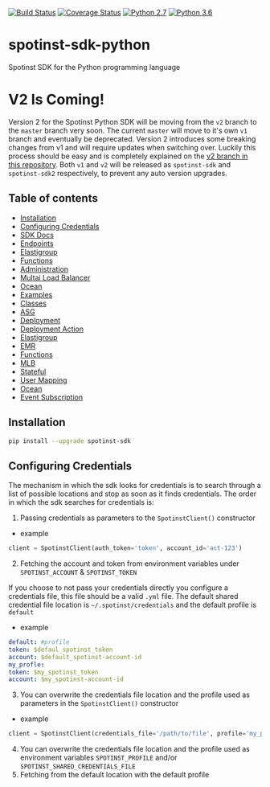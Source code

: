 [![Build Status](https://travis-ci.org/spotinst/spotinst-sdk-python.svg?branch=master)](https://travis-ci.org/spotinst/spotinst-sdk-python)
[![Coverage Status](https://coveralls.io/repos/github/spotinst/spotinst-sdk-python/badge.svg?branch=master)](https://coveralls.io/github/spotinst/spotinst-sdk-python?branch=master)
[![Python 2.7](https://img.shields.io/badge/python-2.7-blue.svg)](https://www.python.org/downloads/release/python-270/)
[![Python 3.6](https://img.shields.io/badge/python-3.6-blue.svg)](https://www.python.org/downloads/release/python-360/)

# spotinst-sdk-python
Spotinst SDK for the Python programming language

# **V2 Is Coming!**
Version 2 for the Spotinst Python SDK will be moving from the `v2` branch to the `master` branch very soon. The current `master` will move to it's own `v1` branch and eventually be deprecated.  Version 2 introduces some breaking changes from v1 and will require updates when switching over. Luckily this process should be easy and is completely explained on the [v2 branch in this repository](https://github.com/spotinst/spotinst-sdk-python/tree/v2).  Both `v1` and `v2` will be released as `spotinst-sdk` and `spotinst-sdk2` respectively, to prevent any auto version upgrades.

## Table of contents
<!--ts-->
* [Installation](#installation)
* [Configuring Credentials](#configuring-credentials)
* [SDK Docs](./docs/pydocmd/)
* [Endpoints](./docs/pydocmd/endpoints/)
* [Elastigroup](./docs/pydocmd/endpoints/elastigroup/)
* [Functions](./docs/pydocmd/endpoints/functions/)
* [Administration](./docs/pydocmd/endpoints/administration/)
* [Multai Load Balancer](./docs/pydocmd/endpoints/mlb)
* [Ocean](./docs/pydocmd/endpoints/ocean)
* [Examples](./docs/pydocmd/examples/)
* [Classes](./docs/pydocmd/classes/)
* [ASG](./docs/pydocmd/classes/asg.md)
* [Deployment](./docs/pydocmd/classes/deployment.md)
* [Deployment Action](./docs/pydocmd/classes/deployment_action.md)
* [Elastigroup](./docs/pydocmd/classes/elastigroup.md)
* [EMR](./docs/pydocmd/classes/emr.md) 
* [Functions](./docs/pydocmd/classes/functions.md)
* [MLB](./docs/pydocmd/classes/mlb.md)
* [Stateful](./docs/pydocmd/classes/stateful.md)
* [User Mapping](./docs/pydocmd/classes/user_mapping.md)
* [Ocean](./docs/pydocmd/classes/ocean.md)
* [Event Subscription](./docs/pydocmd/classes/event_subscription.md)
<!--te-->

## Installation
```bash
pip install --upgrade spotinst-sdk
```

## Configuring Credentials
The mechanism in which the sdk looks for credentials is to search through a list of possible locations and stop as soon as it finds credentials. 
The order in which the sdk searches for credentials is:
1. Passing credentials as parameters to the `SpotinstClient()` constructor
- example
```python
client = SpotinstClient(auth_token='token', account_id='act-123')
```

2. Fetching the account and token from environment variables under `SPOTINST_ACCOUNT` & `SPOTINST_TOKEN`

If you choose to not pass your credentials directly you configure a credentials file, this file should be a valid `.yml` file.
The default shared credential file location is `~/.spotinst/credentials` and the default profile is `default`
- example
```yaml
default: #profile
token: $defaul_spotinst_token
account: $default_spotinst-account-id
my_profle:
token: $my_spotinst_token
account: $my_spotinst-account-id
```

3. You can overwrite the credentials file location and the profile used as parameters in the `SpotinstClient()` constructor
- example
```python
client = SpotinstClient(credentials_file='/path/to/file', profile='my_profile')
```
  
4. You can overwrite the credentials file location and the profile used as environment variables `SPOTINST_PROFILE` and/or `SPOTINST_SHARED_CREDENTIALS_FILE`
5. Fetching from the default location with the default profile
  
